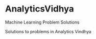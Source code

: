 # AnalyticsVidhya
Machine Learning Problem Solutions  
  
Solutions to problems in Analytics Vindhya
